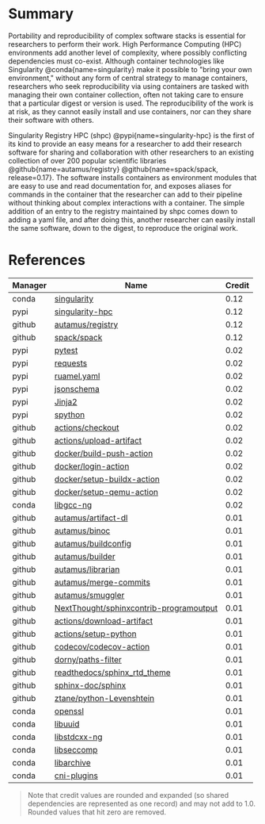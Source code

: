 # Summary

Portability and reproducibility of complex software stacks is essential for researchers to perform their work. High Performance Computing (HPC) environments add another level of complexity, where possibly conflicting dependencies must co-exist. Although container technologies like Singularity @conda{name=singularity} make it possible to "bring your own environment," without any form of central strategy to manage containers, researchers who seek reproducibility via using containers are tasked with managing their own container collection, often not taking care to ensure that a particular digest or version is used. The reproducibility of the work is at risk, as they cannot easily install and use containers, nor can they share their software with others.

Singularity Registry HPC (shpc) @pypi{name=singularity-hpc} is the first of its kind to provide an easy means for a researcher to add their research software for sharing and collaboration with other researchers to an existing collection of over 200 popular scientific libraries @github{name=autamus/registry} @github{name=spack/spack, release=0.17}. The software installs containers as environment modules that are easy to use and read documentation for, and exposes aliases for commands in the container that the researcher can add to their pipeline without thinking about complex interactions with a container. The simple addition of an entry to the registry maintained by shpc comes down to adding a yaml file, and after doing this, another researcher can easily install the same software, down to the digest, to reproduce the original work.

# References

<!--citelang start-->
|Manager|Name|Credit|
|-------|----|------|
|conda|[singularity](https://singularity.hpcng.org)|0.12|
|pypi|[singularity-hpc](https://github.com/singularityhub/singularity-hpc)|0.12|
|github|[autamus/registry](https://autamus.io/registry)|0.12|
|github|[spack/spack](https://spack.io)|0.12|
|pypi|[pytest](https://docs.pytest.org/en/latest/)|0.02|
|pypi|[requests](https://pypi.org/project/requests)|0.02|
|pypi|[ruamel.yaml](https://pypi.org/project/ruamel.yaml)|0.02|
|pypi|[jsonschema](https://pypi.org/project/jsonschema)|0.02|
|pypi|[Jinja2](https://pypi.org/project/Jinja2)|0.02|
|pypi|[spython](https://pypi.org/project/spython)|0.02|
|github|[actions/checkout](https://github.com/features/actions)|0.02|
|github|[actions/upload-artifact](https://github.com/actions/upload-artifact)|0.02|
|github|[docker/build-push-action](https://github.com/docker/build-push-action)|0.02|
|github|[docker/login-action](https://github.com/docker/login-action)|0.02|
|github|[docker/setup-buildx-action](https://github.com/docker/setup-buildx-action)|0.02|
|github|[docker/setup-qemu-action](https://github.com/docker/setup-qemu-action)|0.02|
|conda|[libgcc-ng](https://gcc.gnu.org/onlinedocs/gccint/Libgcc.html)|0.02|
|github|[autamus/artifact-dl](https://github.com/autamus/artifact-dl)|0.01|
|github|[autamus/binoc](https://github.com/autamus/binoc)|0.01|
|github|[autamus/buildconfig](https://github.com/autamus/buildconfig)|0.01|
|github|[autamus/builder](https://github.com/autamus/builder)|0.01|
|github|[autamus/librarian](https://github.com/autamus/librarian)|0.01|
|github|[autamus/merge-commits](https://github.com/autamus/merge-commits)|0.01|
|github|[autamus/smuggler](https://github.com/autamus/smuggler)|0.01|
|github|[NextThought/sphinxcontrib-programoutput](https://github.com/NextThought/sphinxcontrib-programoutput)|0.01|
|github|[actions/download-artifact](https://github.com/actions/download-artifact)|0.01|
|github|[actions/setup-python](https://github.com/actions/setup-python)|0.01|
|github|[codecov/codecov-action](https://github.com/codecov/codecov-action)|0.01|
|github|[dorny/paths-filter](https://github.com/dorny/paths-filter)|0.01|
|github|[readthedocs/sphinx_rtd_theme](https://github.com/readthedocs/sphinx_rtd_theme)|0.01|
|github|[sphinx-doc/sphinx](https://github.com/sphinx-doc/sphinx)|0.01|
|github|[ztane/python-Levenshtein](https://github.com/ztane/python-Levenshtein)|0.01|
|conda|[openssl](https://www.openssl.org/)|0.01|
|conda|[libuuid](http://sourceforge.net/projects/libuuid/)|0.01|
|conda|[libstdcxx-ng](https://gcc.gnu.org/)|0.01|
|conda|[libseccomp](https://github.com/seccomp/libseccomp)|0.01|
|conda|[libarchive](http://www.libarchive.org/)|0.01|
|conda|[cni-plugins](https://github.com/containernetworking/plugins)|0.01|


> Note that credit values are rounded and expanded (so shared dependencies are represented as one record) and may not add to 1.0. Rounded values that hit zero are removed.

<!--citelang end-->
